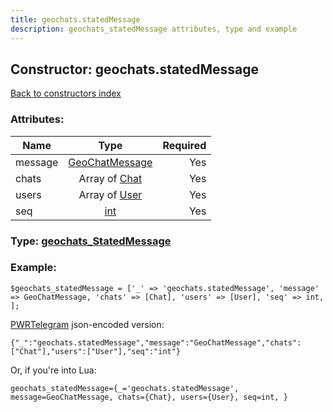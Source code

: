 ```yaml
---
title: geochats.statedMessage
description: geochats_statedMessage attributes, type and example
---
```

## Constructor: geochats.statedMessage  
[Back to constructors index](index.md)



### Attributes:

| Name     |    Type       | Required |
|----------|:-------------:|---------:|
|message|[GeoChatMessage](../types/GeoChatMessage.md) | Yes|
|chats|Array of [Chat](../types/Chat.md) | Yes|
|users|Array of [User](../types/User.md) | Yes|
|seq|[int](../types/int.md) | Yes|



### Type: [geochats\_StatedMessage](../types/geochats_StatedMessage.md)


### Example:

```
$geochats_statedMessage = ['_' => 'geochats.statedMessage', 'message' => GeoChatMessage, 'chats' => [Chat], 'users' => [User], 'seq' => int, ];
```  

[PWRTelegram](https://pwrtelegram.xyz) json-encoded version:

```
{"_":"geochats.statedMessage","message":"GeoChatMessage","chats":["Chat"],"users":["User"],"seq":"int"}
```


Or, if you're into Lua:  


```
geochats_statedMessage={_='geochats.statedMessage', message=GeoChatMessage, chats={Chat}, users={User}, seq=int, }

```


